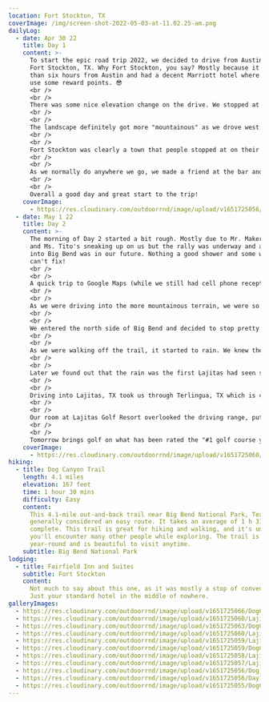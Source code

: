 ```yaml
---
location: Fort Stockton, TX
coverImage: /img/screen-shot-2022-05-03-at-11.02.25-am.png
dailyLog:
  - date: Apr 30 22
    title: Day 1
    content: >-
      To start the epic road trip 2022, we decided to drive from Austin, TX to
      Fort Stockton, TX. Why Fort Stockton, you say? Mostly because it was less
      than six hours from Austin and had a decent Marriott hotel where we could
      use some reward points. 😎
      <br />
      <br />
      There was some nice elevation change on the drive. We stopped at a "picnic area" that may have had the best views we've ever seen... from a picnic area at least (see gallery).
      <br />
      <br />
      The landscape definitely got more "mountainous" as we drove west but nothing like what we were about to experience in Big Bend. We affectionately named the mesas along the way based on their shapes. The Mesas at Nipple Mountain was the best we had that day.
      <br />
      <br />
      Fort Stockton was clearly a town that people stopped at on their way to another place, but we happened to choose the best of the 4 hotels along the hotel strip in northwest Fort Stockton. It was a great location based on proximity to the best food in town (McDonalds), and the best bar in town (our little bar in the Fairfield Inn and Suites).
      <br />
      <br />
      As we normally do anywhere we go, we made a friend at the bar and chatted for several hours over drinks. Jake Jacobsen (if that is your real name 🧐 ) we appreciate the good company at the bar and the invite to play golf in Phoenix on our way through, we may still take you up on that and look forward to you following along on the trip!
      <br />
      <br />
      Overall a good day and great start to the trip!
    coverImage:
      - https://res.cloudinary.com/outdoorrnd/image/upload/v1651725056/Day1.PicnicArea_wxif5e.jpg
  - date: May 1 22
    title: Day 2
    content: >-
      The morning of Day 2 started a bit rough. Mostly due to Mr. Maker's Mark
      and Ms. Tito's sneaking up on us but the rally was underway and a trip
      into Big Bend was in our future. Nothing a good shower and some water
      can't fix!
      <br />
      <br />
      A quick trip to Google Maps (while we still had cell phone reception) showed us a route to our destination through the north side of Big Bend National Park. The extra 30 minutes of drive time was WELL worth the trip.
      <br />
      <br />
      As we were driving into the more mountainous terrain, we were so amazed that we were still in Texas. Needless to say we have a bunch of really terrible pictures of mountains in the distance that looked really cool while you were driving through, but didn't really look that cool when you took the photo. We'll save you from those and only post some of the best we've got.
      <br />
      <br />
      We entered the north side of Big Bend and decided to stop pretty immediately to do a hike at Dog Canyon Trail. The trail was supposed to be an easy 3.8 mile round trip hike along a pretty flat route. We turned it into nearly 6 miles with a couple of climbs out of the dry river bed to check out a cave and some massive rock walls. Looking back, the excitement clearly got to us in the beginning, but we don't regret it for a second. Fittingly, we dedicated the hike on Dog Canyon Trail to Bentley.
      <br />
      <br />
      As we were walking off the trail, it started to rain. We knew there were some afternoon storms that could get heavy but the hike wasn't bad so we weren't too worried. We stopped at Panther Junction Visitor Center on our way out of the park and grabbed a map and drove west to get to Lajitas Golf Resort, where we'd be staying for the next three nights.
      <br />
      <br />
      Later we found out that the rain was the first Lajitas had seen since September of 2021 (so the first rain in roughly 8 months) and the little storm wasn't just a little storm. There were tornados just north of where we had stayed the night before and massive thunderstorms in Lajiitas before we arrived. We were viewing the storms from the mountains while we were driving out of Big Bend so we got doubly lucky to see the views and avoid any big storms.
      <br />
      <br />
      Driving into Lajitas, TX took us through Terlingua, TX which is considered an old ghost town. It was a very interesting place to drive through though not one that made us really want to stop or stay. We bet the Long Draw Pizza that we passed along the way was a quality place to stop though we didn't happen to get around to that.
      <br />
      <br />
      Our room at Lajitas Golf Resort overlooked the driving range, putting green and some amazing mountains (see gallery for some sunset photos 🤓 ). We played a little putt putt of our own on the putting green during sunset and went and ate at the (woefully understaffed) bar and restaurant. Nonetheless, the food was decent and much needed after a long day of driving and exploring.
      <br />
      <br />
      Tomorrow brings golf on what has been rated the "#1 golf course you can play" in Texas for the last 7 years. Based on the driving range views, it's going to be quite the round.
    coverImage:
      - https://res.cloudinary.com/outdoorrnd/image/upload/v1651725060/Lajitas.1_issr2i.jpg
hiking:
  - title: Dog Canyon Trail
    length: 4.1 miles
    elevation: 167 feet
    time: 1 hour 30 mins
    difficulty: Easy
    content:
      This 4.1-mile out-and-back trail near Big Bend National Park, Texas is
      generally considered an easy route. It takes an average of 1 h 31 min to
      complete. This trail is great for hiking and walking, and it's unlikely
      you'll encounter many other people while exploring. The trail is open
      year-round and is beautiful to visit anytime.
    subtitle: Big Bend National Park
lodging:
  - title: Fairfield Inn and Suites
    subtitle: Fort Stockton
    content:
      Not much to say about this one, as it was mostly a stop of convenience.
      Just your standard hotel in the middle of nowhere.
galleryImages:
  - https://res.cloudinary.com/outdoorrnd/image/upload/v1651725066/DogCanyon.5_ujmexa.jpg
  - https://res.cloudinary.com/outdoorrnd/image/upload/v1651725060/Lajitas.5_ipzzmf.jpg
  - https://res.cloudinary.com/outdoorrnd/image/upload/v1651725063/DogCanyon.3_axqtr0.jpg
  - https://res.cloudinary.com/outdoorrnd/image/upload/v1651725060/Lajitas.1_issr2i.jpg
  - https://res.cloudinary.com/outdoorrnd/image/upload/v1651725059/Lajitas.2_fdrv65.jpg
  - https://res.cloudinary.com/outdoorrnd/image/upload/v1651725059/DogCanyon.2_bv5pmf.jpg
  - https://res.cloudinary.com/outdoorrnd/image/upload/v1651725058/Lajitas.3_ql3bly.jpg
  - https://res.cloudinary.com/outdoorrnd/image/upload/v1651725057/Lajitas.4_cx4wks.jpg
  - https://res.cloudinary.com/outdoorrnd/image/upload/v1651725056/Dog_Canyon.4_lxzusb.jpg
  - https://res.cloudinary.com/outdoorrnd/image/upload/v1651725056/Day1.PicnicArea_wxif5e.jpg
  - https://res.cloudinary.com/outdoorrnd/image/upload/v1651725055/DogCanyon.1_bwvinn.jpg
---
```

